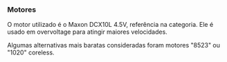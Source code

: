 ### Motores

O motor utilizado é o Maxon DCX10L 4.5V, referência na categoria. Ele é usado em overvoltage para atingir maiores velocidades.

Algumas alternativas mais baratas consideradas foram motores "8523" ou "1020" coreless.
